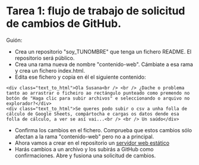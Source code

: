 # Tarea 1: flujo de trabajo de solicitud de cambios de GitHub.

Guión:
- Crea un repositorio "soy_TUNOMBRE" que tenga un fichero README. El repositorio será público.
- Crea una rama nueva de nombre  "contenido-web". Cámbiate a esa rama y crea un fichero index.html.
- Edita ese fichero y copia en él el siguiente contenido:
```
<div class="text_to_html">Ola Susana<br /> <br /> ¿Dache o problema tanto ao arrastrar o ficheiro ao rectángulo punteado como premendo no botón de "Haga clic para subir archivos" e seleccionando o arquivo no explorador?</div>
<div class="text_to_html">Se queres podo subir o csv a unha folla de cálculo de Google Sheets, compártocha e cargas os datos dende esa folla de cálculo, a ver se así vai...<br /> <br /> Un saúdo</div>

```
- Confirma los cambios en el fichero. Comprueba que estos cambios sólo afectan a la rama "contenido-web" pero no a a principal.
- Ahora vamos a crear en el repositorio un [servidor web estático](Website.md)
- Harás cambios a un archivo y los subirás a GitHub como confirmaciones.
    Abre y fusiona una solicitud de cambios.




    
